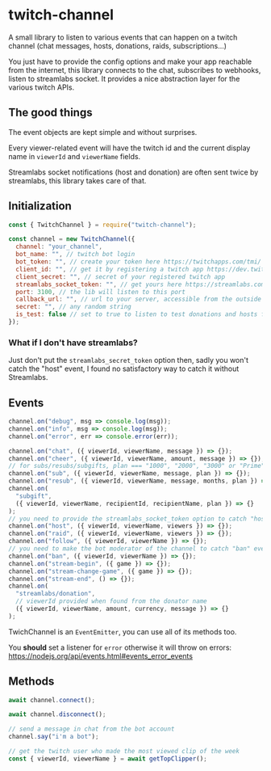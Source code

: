 # twitch-channel

A small library to listen to various events that can happen on a twitch channel (chat messages, hosts, donations, raids, subscriptions…)

You just have to provide the config options and make your app reachable from the internet, this library connects to the chat, subscribes to webhooks, listen to streamlabs socket. It provides a nice abstraction layer for the various twitch APIs.

## The good things

The event objects are kept simple and without surprises.

Every viewer-related event will have the twitch id and the current display name in `viewerId` and `viewerName` fields.

Streamlabs socket notifications (host and donation) are often sent twice by streamlabs, this library takes care of that.

## Initialization

```javascript
const { TwitchChannel } = require("twitch-channel");

const channel = new TwitchChannel({
  channel: "your_channel",
  bot_name: "", // twitch bot login
  bot_token: "", // create your token here https://twitchapps.com/tmi/
  client_id: "", // get it by registering a twitch app https://dev.twitch.tv/dashboard/apps/create (Redirect URI is not used)
  client_secret: "", // secret of your registered twitch app
  streamlabs_socket_token: "", // get yours here https://streamlabs.com/dashboard#/apisettings in API TOKENS then "your socket API token"
  port: 3100, // the lib will listen to this port
  callback_url: "", // url to your server, accessible from the outside world
  secret: "", // any random string
  is_test: false // set to true to listen to test donations and hosts from streamlabs
});
```

### What if I don't have streamlabs?

Just don't put the `streamlabs_secret_token` option then, sadly you won't catch the "host" event, I found no satisfactory way to catch it without Streamlabs.

## Events

```javascript
channel.on("debug", msg => console.log(msg));
channel.on("info", msg => console.log(msg));
channel.on("error", err => console.error(err));

channel.on("chat", ({ viewerId, viewerName, message }) => {});
channel.on("cheer", ({ viewerId, viewerName, amount, message }) => {});
// for subs/resubs/subgifts, plan === "1000", "2000", "3000" or "Prime". See msg-param-sub-plan here https://dev.twitch.tv/docs/irc/tags/#usernotice-twitch-tags
channel.on("sub", ({ viewerId, viewerName, message, plan }) => {});
channel.on("resub", ({ viewerId, viewerName, message, months, plan }) => {});
channel.on(
  "subgift",
  ({ viewerId, viewerName, recipientId, recipientName, plan }) => {}
);
// you need to provide the streamlabs_socket_token option to catch "host" events
channel.on("host", ({ viewerId, viewerName, viewers }) => {});
channel.on("raid", ({ viewerId, viewerName, viewers }) => {});
channel.on("follow", ({ viewerId, viewerName }) => {});
// you need to make the bot moderator of the channel to catch "ban" events
channel.on("ban", ({ viewerId, viewerName }) => {});
channel.on("stream-begin", ({ game }) => {});
channel.on("stream-change-game", ({ game }) => {});
channel.on("stream-end", () => {});
channel.on(
  "streamlabs/donation",
  // viewerId provided when found from the donator name
  ({ viewerId, viewerName, amount, currency, message }) => {}
);
```

TwichChannel is an `EventEmitter`, you can use all of its methods too.

You **should** set a listener for `error` otherwise it will throw on errors: https://nodejs.org/api/events.html#events_error_events

## Methods

```javascript
await channel.connect();

await channel.disconnect();

// send a message in chat from the bot account
channel.say("i'm a bot");

// get the twitch user who made the most viewed clip of the week
const { viewerId, viewerName } = await getTopClipper();
```
